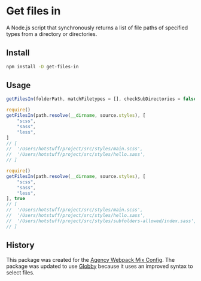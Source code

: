 # Get files in

A Node.js script that synchronously returns a list of file paths of specified types from a directory or directories.

## Install

```bash
npm install -D get-files-in
```

## Usage

```js
getFilesIn(folderPath, matchFiletypes = [], checkSubDirectories = false)
```

```js
require()
getFilesIn(path.resolve(__dirname, source.styles), [
    "scss",
    "sass",
    "less",
]
// [
//  '/Users/hotstuff/project/src/styles/main.scss',
//  '/Users/hotstuff/project/src/styles/hello.sass',
// ]
```

```js
require()
getFilesIn(path.resolve(__dirname, source.styles), [
    "scss",
    "sass",
    "less",
], true
// [
//  '/Users/hotstuff/project/src/styles/main.scss',
//  '/Users/hotstuff/project/src/styles/hello.sass',
//  '/Users/hotstuff/project/src/styles/subfolders-allowed/index.sass',
// ]
```

## History

This package was created for the [Agency Webpack Mix Config](https://github.com/ben-rogerson/agency-webpack-mix-config).
The package was updated to use [Globby](https://github.com/sindresorhus/globby) because it uses an improved syntax to select files.
